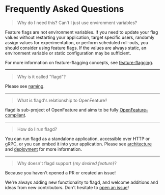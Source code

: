 # Frequently Asked Questions

> Why do I need this? Can't I just use environment variables?

Feature flags are not environment variables.
If you need to update your flag values without restarting your application, target specific users, randomly assign values for experimentation, or perform scheduled roll-outs, you should consider using feature flags.
If the values are always static, an environment variable or static configuration may be sufficient.

For more information on feature-flagging concepts, see [feature-flagging](./concepts/feature-flagging.md).

---

> Why is it called "flagd"?

Please see [naming](./reference/naming.md).

---

> What is flagd's relationship to OpenFeature?

flagd is sub-project of OpenFeature and aims to be fully [OpenFeature-compliant](./concepts/feature-flagging.md#openfeature-compliance).

---

> How do I run flagd?

You can run flagd as a standalone application, accessible over HTTP or gRPC, or you can embed it into your application.
Please see [architecture](./architecture.md) and [deployment](./deployment.md) for more information.

---

> Why doesn't flagd support {_my desired feature_}?

Because you haven't opened a PR or created an issue!

We're always adding new functionality to flagd, and welcome additions and ideas from new contributors.
Don't hesitate to [open an issue](https://github.com/open-feature/flagd/issues)!